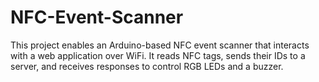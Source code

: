 # NFC-Event-Scanner
This project enables an Arduino-based NFC event scanner that interacts with a web application over WiFi. It reads NFC tags, sends their IDs to a server, and receives responses to control RGB LEDs and a buzzer.
